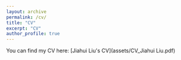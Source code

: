 ```yaml
---
layout: archive
permalink: /cv/
title: "CV"
excerpt: "CV"
author_profile: true
---
```


You can find my CV here: [Jiahui Liu's CV](assets/CV_Jiahui Liu.pdf)
